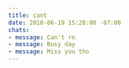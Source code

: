 ```yaml
---
title: cant
date: 2018-06-19 15:28:00 -07:00
chats:
- message: Can't rn
- message: Busy day
- message: Miss you tho
---
```



